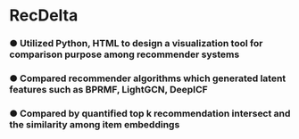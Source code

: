 # RecDelta
### ● Utilized Python, HTML to design a visualization tool for comparison purpose among recommender systems
### ● Compared recommender algorithms which generated latent features such as BPRMF, LightGCN, DeepICF
### ● Compared by quantified top k recommendation intersect and the similarity among item embeddings
